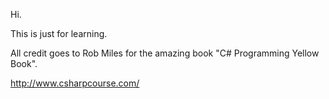 Hi.

This is just for learning.

All credit goes to Rob Miles for the amazing book "C# Programming Yellow Book".

http://www.csharpcourse.com/